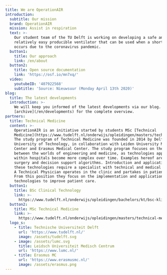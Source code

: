 ```yaml
---
title: We are OperationAIR
introduction:
  subtitle: Our mission
  brand: OperationAIR
  mission: Assist in respiration
  text: >-
    Our student team of the TU Delft is working on developing a safe and
    relatively easy producible ventilator that can be used when a shortage
    occurs due to the coronavirus pandemic.
  button1:
    title: Our approach
    link: /en/about
  button2:
    title: Open source documentation
    link: 'https://osf.io/mn7xq/'
  video:
    youtubeID: '407922568'
    subtitle: 'Source: Nieuwsuur (Monday April 13th 2020)'
blog:
  title: The latest developments
  introduction: >-
    We will keep you informed of the latest developments via our blog. Check
    [archive](/en/developments) for the complete overview.
partners:
  title: Technical Medicine
  content: >-
    OperationAIR is an initiative started by students MSc [Technical
    Medicine](https://www.tudelft.nl/onderwijs/opleidingen/masters/technical-medicine/msc-technical-medicine/).
    The study program of Technical Medicine was founded in 2014 by Delft
    University of Technology, in collaboration with Leiden University Medical
    Center and Erasmus Medical Center. The study program focuses on the gap
    between the worlds of engineering and medicine, as technologies applied
    within hospitals become more complex over time. Examples hereof are robotic
    surgery and decision support algorithms. Introduction and application of
    these technologies require a specialist with technical and medical insight. 
    A Technical Physician operates in the clinic and partakes in patient care.
    From this position they focus on the implementation and application of new
    technologies to improve patient care.
  button1:
    title: BSc Clinical Technology
    link: >-
      https://www.tudelft.nl/onderwijs/opleidingen/bachelors/kt/bsc-klinische-technologie/
  button2:
    title: MSc Technical Medicine
    link: >-
      https://www.tudelft.nl/onderwijs/opleidingen/masters/technical-medicine/msc-technical-medicine/
  logo_s:
    - title: Technische Universiteit Delft
      url: 'https://www.tudelft.nl/'
      image: /assets/tudelft.svg
    - image: /assets/lumc.svg
      title: Leidsch Universiteit Medisch Centrum
      url: 'https://www.lumc.nl/'
    - title: Erasmus MC
      url: 'https://www.erasmusmc.nl/'
      image: /assets/erasmus.png
---
```

